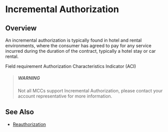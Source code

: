 # Incremental Authorization

## Overview

An incremental authorization is typically found in hotel and rental environments, where the consumer has agreed to pay for any service incurred during the duration of the contract, typically a hotel stay or car rental. 

Field requirement Authorization Characteristics Indicator (ACI)

<!-- theme: warning -->
> ##### WARNING
> Not all MCCs support Incremental Authorization, please contact your account representative for more information.

## See Also
 - [Reauthorization](Re-Auth.md)
